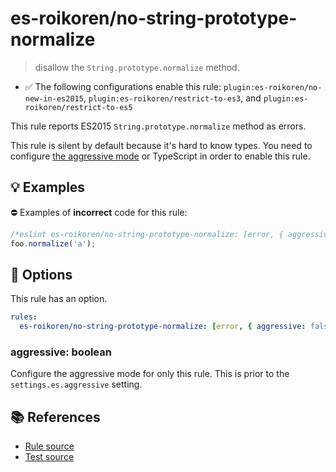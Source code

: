 # es-roikoren/no-string-prototype-normalize
> disallow the `String.prototype.normalize` method.

- ✅ The following configurations enable this rule: `plugin:es-roikoren/no-new-in-es2015`, `plugin:es-roikoren/restrict-to-es3`, and `plugin:es-roikoren/restrict-to-es5`

This rule reports ES2015 `String.prototype.normalize` method as errors.

This rule is silent by default because it's hard to know types. You need to configure [the aggressive mode](../#the-aggressive-mode) or TypeScript in order to enable this rule.

## 💡 Examples

⛔ Examples of **incorrect** code for this rule:

```js
/*eslint es-roikoren/no-string-prototype-normalize: [error, { aggressive: true }] */
foo.normalize('a');
```

## 🔧 Options

This rule has an option.

```yml
rules:
  es-roikoren/no-string-prototype-normalize: [error, { aggressive: false }]
```

### aggressive: boolean

Configure the aggressive mode for only this rule.
This is prior to the `settings.es.aggressive` setting.

## 📚 References

- [Rule source](https://github.com/roikoren755/eslint-plugin-es/blob/v1.0.0/src/rules/no-string-prototype-normalize.ts)
- [Test source](https://github.com/roikoren755/eslint-plugin-es/blob/v1.0.0/tests/src/rules/no-string-prototype-normalize.ts)
